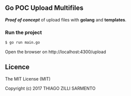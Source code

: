 Go POC Upload Multifiles
---

***Proof of concept*** of upload files with **golang** and **templates**.

### Run the project
```sh
$ go run main.go
```

Open the browser on http://localhost:4300/upload


Licence
---

The MIT License (MIT)

Copyright (c) 2017 THIAGO ZILLI SARMENTO
